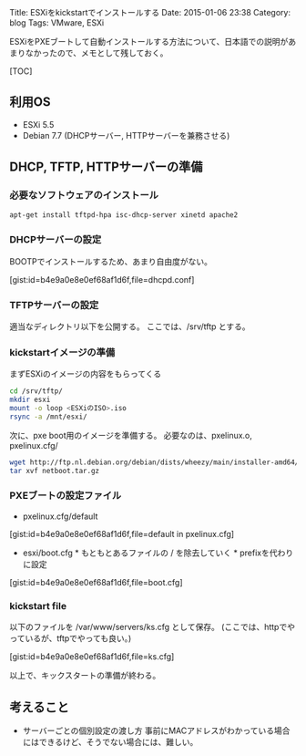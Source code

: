 Title: ESXiをkickstartでインストールする
Date: 2015-01-06 23:38
Category: blog
Tags: VMware, ESXi

ESXiをPXEブートして自動インストールする方法について、日本語での説明があまりなかったので、メモとして残しておく。

[TOC]

## 利用OS
- ESXi 5.5
- Debian 7.7 (DHCPサーバー, HTTPサーバーを兼務させる)

## DHCP, TFTP, HTTPサーバーの準備
### 必要なソフトウェアのインストール

```sh
apt-get install tftpd-hpa isc-dhcp-server xinetd apache2
```

### DHCPサーバーの設定
BOOTPでインストールするため、あまり自由度がない。

[gist:id=b4e9a0e8e0ef68af1d6f,file=dhcpd.conf]

### TFTPサーバーの設定

適当なディレクトリ以下を公開する。
ここでは、/srv/tftp とする。

### kickstartイメージの準備

まずESXiのイメージの内容をもらってくる

```sh
cd /srv/tftp/
mkdir esxi
mount -o loop <ESXiのISO>.iso
rsync -a /mnt/esxi/
```

次に、pxe boot用のイメージを準備する。
必要なのは、pxelinux.o, pxelinux.cfg/

```sh
wget http://ftp.nl.debian.org/debian/dists/wheezy/main/installer-amd64/current/images/netboot/netboot.tar.gz
tar xvf netboot.tar.gz
```

### PXEブートの設定ファイル
* pxelinux.cfg/default

[gist:id=b4e9a0e8e0ef68af1d6f,file=default in pxelinux.cfg]

* esxi/boot.cfg
        * もともとあるファイルの / を除去していく
        * prefixを代わりに設定

[gist:id=b4e9a0e8e0ef68af1d6f,file=boot.cfg]

### kickstart file

以下のファイルを /var/www/servers/ks.cfg として保存。
(ここでは、httpでやっているが、tftpでやっても良い。)

[gist:id=b4e9a0e8e0ef68af1d6f,file=ks.cfg]

以上で、キックスタートの準備が終わる。

## 考えること
- サーバーごとの個別設定の渡し方
  事前にMACアドレスがわかっている場合にはできるけど、そうでない場合には、難しい。

